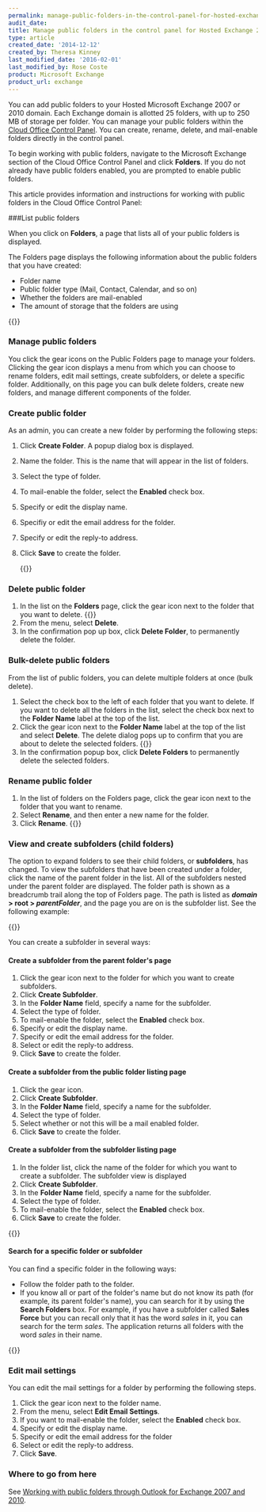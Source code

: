 ```yaml
---
permalink: manage-public-folders-in-the-control-panel-for-hosted-exchange-2007-and-2010/
audit_date:
title: Manage public folders in the control panel for Hosted Exchange 2007 and 2010
type: article
created_date: '2014-12-12'
created_by: Theresa Kinney
last_modified_date: '2016-02-01'
last_modified_by: Rose Coste
product: Microsoft Exchange
product_url: exchange
---
```


You can add public folders to your Hosted Microsoft Exchange 2007 or
2010 domain. Each Exchange domain is allotted 25 folders, with up to 250
MB of storage per folder. You can manage your public folders within the
[Cloud Office Control
Panel](https://cp.rackspace.com/Login.aspx?ReturnUrl=%2f). You can
create, rename, delete, and mail-enable folders directly in the control
panel.

To begin working with public folders, navigate to the Microsoft Exchange
section of the Cloud Office Control Panel and click **Folders**. If you
do not already have public folders enabled, you are prompted to enable
public folders.

This article provides information and instructions for working with
public folders in the Cloud Office Control Panel:

###List public folders

When you click on **Folders**, a page that lists all of your public
folders is displayed.

The Folders page displays the following information about the public
folders that you have created:

-   Folder name
-   Public folder type (Mail, Contact, Calendar, and so on)
-   Whether the folders are mail-enabled
-   The amount of storage that the folders are using

{{<image src="Basic_a.png" alt="" title="">}}

### Manage public folders

You click the gear icons on the Public Folders page to manage your
folders. Clicking the gear icon displays a menu from which you can
choose to rename folders, edit mail settings, create subfolders, or
delete a specific folder. Additionally, on this page you can bulk delete
folders, create new folders, and manage different components of the
folder.

### Create public folder

As an admin, you can create a new folder by performing the following
steps:

1.  Click **Create Folder**.
    A popup dialog box is displayed.
2.  Name the folder.
    This is the name that will appear in the list of folders.
3.  Select the type of folder.
4.  To mail-enable the folder, select the **Enabled** check box.
5.  Specify or edit the display name.
6.  Specifiy or edit the email address for the folder.
7.  Specify or edit the reply-to address.
8.  Click **Save** to create the folder.
 
    {{<image src="Create_a.png" alt="" title="">}}

### Delete public folder

1.  In the list on the **Folders** page, click the gear icon next to the
    folder that you want to delete.
    {{<image src="delete_a.png" alt="" title="">}}
2.  From the menu, select **Delete**.
3.  In the confirmation pop up box, click **Delete Folder**, to
    permanently delete the folder.

### Bulk-delete public folders

From the list of public folders, you can delete multiple folders at once
(bulk delete).

1.  Select the check box to the left of each folder that you want
    to delete. If you want to delete all the folders in the list, select
    the check box next to the **Folder Name** label at the top of
    the list.
2.  Click the gear icon next to the **Folder Name** label at the top of
    the list and select **Delete**.
    The delete dialog pops up to confirm that you are about to delete
    the selected folders.
    {{<image src="bulkdelete2.png" alt="" title="">}}
3.  In the confirmation popup box, click **Delete Folders** to
    permanently delete the selected folders.

### Rename public folder

1.  In the list of folders on the Folders page, click the gear icon next
    to the folder that you want to rename.
2.  Select **Rename**, and then enter a new name for the folder.
3.  Click **Rename**.
    {{<image src="rename_a.png" alt="" title="">}}

### View and create subfolders (child folders)

The option to expand folders to see their child folders, or
**subfolders**, has changed. To view the subfolders that have been
created under a folder, click the name of the parent folder in the list.
All of the subfolders nested under the parent folder are displayed. The
folder path is shown as a breadcrumb trail along the top of Folders
page. The path is listed as ***domain* &gt; root &gt; *parentFolder***,
and the page you are on is the subfolder list. See the following
example:

{{<image src="childsubfolder.png" alt="" title="">}}

You can create a subfolder in several ways:

#### Create a subfolder from the parent folder's page

1.  Click the gear icon next to the folder for which you want to
    create subfolders.
2.  Click **Create Subfolder**.
3.  In the **Folder Name** field, specify a name for the subfolder.
4.  Select the type of folder.
5.  To mail-enable the folder, select the **Enabled** check box.
6.  Specify or edit the display name.
7.  Specify or edit the email address for the folder.
8.  Select or edit the reply-to address.
9.  Click **Save** to create the folder.

#### Create a subfolder from the public folder listing page

1.  Click the gear icon.
2.  Click **Create Subfolder**.
3.  In the **Folder Name** field, specify a name for the subfolder.
4.  Select the type of folder.
5.  Select whether or not this will be a mail enabled folder.
6.  Click **Save** to create the folder.

#### Create a subfolder from the subfolder listing page

1.  In the folder list, click the name of the folder for which you want
    to create a subfolder.
    The subfolder view is displayed
2.  Click **Create Subfolder**.
3.  In the **Folder Name** field, specify a name for the subfolder.
4.  Select the type of folder.
5.  To mail-enable the folder, select the **Enabled** check box.
6.  Click **Save** to create the folder.

{{<image src="subfolders2_a.png" alt="" title="">}}

#### Search for a specific folder or subfolder

You can find a specific folder in the following ways:

- Follow the folder path to the folder.
- If you know all or part of the folder's name but do not know its
  path (for example, its parent folder's name), you can search for it
  by using the **Search Folders** box. For example, if you have a
  subfolder called **Sales Force** but you can recall only that it has
  the word *sales* in it, you can search for the term *sales*. The
  application returns all folders with the word *sales* in their name.

{{<image src="search.png" alt="" title="">}}

### Edit mail settings

You can edit the mail settings for a folder by performing the following
steps.

1.  Click the gear icon next to the folder name.
2.  From the menu, select **Edit Email Settings**.
3.  If you want to mail-enable the folder, select
    the **Enabled** check box.
4.  Specify or edit the display name.
5.  Specify or edit the email address for the folder
6.  Select or edit the reply-to address.
7.  Click **Save**.

### Where to go from here

See [Working with public folders through Outlook for Exchange 2007 and
2010](/how-to/working-with-public-folders-through-outlook-for-exchange-2007-and-2010).
